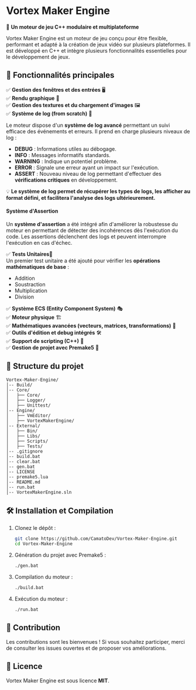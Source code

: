 # Vortex Maker Engine

🚀 **Un moteur de jeu C++ modulaire et multiplateforme**

Vortex Maker Engine est un moteur de jeu conçu pour être flexible, performant et adapté à la création de jeux vidéo sur plusieurs plateformes. Il est développé en C++ et intègre plusieurs fonctionnalités essentielles pour le développement de jeux.

## 📌 Fonctionnalités principales

✅ **Gestion des fenêtres et des entrées** 🖥️  
✅ **Rendu graphique** 🎨  
✅ **Gestion des textures et du chargement d'images** 🖼️  
✅ **Système de log (from scratch)** 📝 

Le moteur dispose d'un **système de log avancé** permettant un suivi efficace des événements et erreurs. Il prend en charge plusieurs niveaux de log :
- **DEBUG** : Informations utiles au débogage.
- **INFO** : Messages informatifs standards.
- **WARNING** : Indique un potentiel problème.
- **ERROR** : Signale une erreur ayant un impact sur l'exécution.
- **ASSERT** : Nouveau niveau de log permettant d'effectuer des **vérifications critiques** en développement.

💡 **Le système de log permet de récupérer les types de logs, les afficher au format défini, et facilitera l'analyse des logs ultérieurement.**

####  Système d'Assertion
Un **système d'assertion** a été intégré afin d'améliorer la robustesse du moteur en permettant de détecter des incohérences dès l'exécution du code. Les assertions déclenchent des logs et peuvent interrompre l'exécution en cas d'échec.

✅ **Tests Unitaires🔬**  
Un premier test unitaire a été ajouté pour vérifier les **opérations mathématiques de base** :
- Addition
- Soustraction
- Multiplication
- Division

✅ **Système ECS (Entity Component System)** 🎭  
✅ **Moteur physique** 🏗️  
✅ **Mathématiques avancées (vecteurs, matrices, transformations)** 📐  
✅ **Outils d'édition et debug intégrés** 🛠️  
✅ **Support de scripting (C++)** 🔄  
✅ **Gestion de projet avec Premake5** 🔧  

## 📂 Structure du projet

```
Vortex-Maker-Engine/
│-- Build/
│-- Core/
│   ├── Core/
│   ├── Logger/
│   ├── Unittest/
│-- Engine/
│   ├── VmEditor/
│   ├── VortexMakerEngine/
│-- External/
│   ├── Bin/
│   ├── Libs/
│   ├── Scripts/
│   ├── Tests/
│-- .gitignore
│-- build.bat
│-- clear.bat
│-- gen.bat
│-- LICENSE
│-- premake5.lua
│-- README.md
│-- run.bat
│-- VortexMakerEngine.sln
```

## 🛠️ Installation et Compilation

1. Clonez le dépôt :
   ```sh
   git clone https://github.com/CamatoDev/Vortex-Maker-Engine.git
   cd Vortex-Maker-Engine
   ```
2. Génération du projet avec Premake5 :
   ```sh
   ./gen.bat
   ```
3. Compilation du moteur :
   ```sh
   ./build.bat
   ```
4. Exécution du moteur :
   ```sh
   ./run.bat
   ```

## 📢 Contribution
Les contributions sont les bienvenues ! Si vous souhaitez participer, merci de consulter les issues ouvertes et de proposer vos améliorations.

## 📜 Licence
Vortex Maker Engine est sous licence **MIT**.

